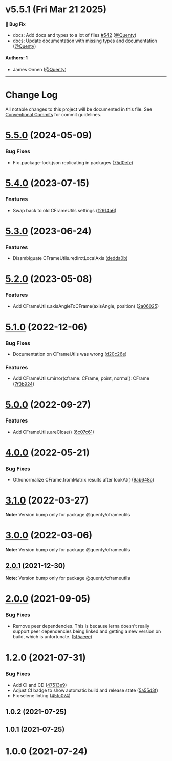 # v5.5.1 (Fri Mar 21 2025)

#### 🐛 Bug Fix

- docs: Add docs and types to a lot of files [#542](https://github.com/Quenty/NevermoreEngine/pull/542) ([@Quenty](https://github.com/Quenty))
- docs: Update documentation with missing types and documentation ([@Quenty](https://github.com/Quenty))

#### Authors: 1

- James Onnen ([@Quenty](https://github.com/Quenty))

---

# Change Log

All notable changes to this project will be documented in this file.
See [Conventional Commits](https://conventionalcommits.org) for commit guidelines.

# [5.5.0](https://github.com/Quenty/NevermoreEngine/compare/@quenty/cframeutils@5.4.0...@quenty/cframeutils@5.5.0) (2024-05-09)


### Bug Fixes

* Fix .package-lock.json replicating in packages ([75d0efe](https://github.com/Quenty/NevermoreEngine/commit/75d0efeef239f221d93352af71a5b3e930ec23c5))





# [5.4.0](https://github.com/Quenty/NevermoreEngine/compare/@quenty/cframeutils@5.3.0...@quenty/cframeutils@5.4.0) (2023-07-15)


### Features

* Swap back to old CFrameUtils settings ([f2914a6](https://github.com/Quenty/NevermoreEngine/commit/f2914a6102e4547a122655445360d78795ce4ce3))





# [5.3.0](https://github.com/Quenty/NevermoreEngine/compare/@quenty/cframeutils@5.2.0...@quenty/cframeutils@5.3.0) (2023-06-24)


### Features

* Disambiguate CFrameUtils.redirctLocalAxis ([dedda0b](https://github.com/Quenty/NevermoreEngine/commit/dedda0bd08acc493e5fa8ccbd0f8c89377e3a6c5))





# [5.2.0](https://github.com/Quenty/NevermoreEngine/compare/@quenty/cframeutils@5.1.0...@quenty/cframeutils@5.2.0) (2023-05-08)


### Features

* Add CFrameUtils.axisAngleToCFrame(axisAngle, position) ([2a06025](https://github.com/Quenty/NevermoreEngine/commit/2a06025423ee3aa22fefdf5575dd255614f21e36))





# [5.1.0](https://github.com/Quenty/NevermoreEngine/compare/@quenty/cframeutils@5.0.0...@quenty/cframeutils@5.1.0) (2022-12-06)


### Bug Fixes

* Documentation on CFrameUtils was wrong ([d20c26e](https://github.com/Quenty/NevermoreEngine/commit/d20c26e538c567267d3b42584635362efea62232))


### Features

* Add CFrameUtils.mirror(cframe: CFrame, point, normal): CFrame ([7f3b924](https://github.com/Quenty/NevermoreEngine/commit/7f3b9242293145256f8c3b957ccf9cbc9669ac7c))





# [5.0.0](https://github.com/Quenty/NevermoreEngine/compare/@quenty/cframeutils@4.0.0...@quenty/cframeutils@5.0.0) (2022-09-27)


### Features

* Add CFrameUtils.areClose() ([6c07c61](https://github.com/Quenty/NevermoreEngine/commit/6c07c61012bae6fd147cc38f1dbf6ec5772a6cc5))





# [4.0.0](https://github.com/Quenty/NevermoreEngine/compare/@quenty/cframeutils@3.1.0...@quenty/cframeutils@4.0.0) (2022-05-21)


### Bug Fixes

* Othonormalize CFrame.fromMatrix results after lookAt() ([9ab648c](https://github.com/Quenty/NevermoreEngine/commit/9ab648c231639d4e3821dff109583a1cd4f809df))





# [3.1.0](https://github.com/Quenty/NevermoreEngine/compare/@quenty/cframeutils@3.0.0...@quenty/cframeutils@3.1.0) (2022-03-27)

**Note:** Version bump only for package @quenty/cframeutils





# [3.0.0](https://github.com/Quenty/NevermoreEngine/compare/@quenty/cframeutils@2.0.1...@quenty/cframeutils@3.0.0) (2022-03-06)

**Note:** Version bump only for package @quenty/cframeutils





## [2.0.1](https://github.com/Quenty/NevermoreEngine/compare/@quenty/cframeutils@2.0.0...@quenty/cframeutils@2.0.1) (2021-12-30)

**Note:** Version bump only for package @quenty/cframeutils





# [2.0.0](https://github.com/Quenty/NevermoreEngine/compare/@quenty/cframeutils@1.2.0...@quenty/cframeutils@2.0.0) (2021-09-05)


### Bug Fixes

* Remove peer dependencies. This is because lerna doesn't really support peer dependencies being linked and getting a new version on build, which is unfortunate. ([5f5aeee](https://github.com/Quenty/NevermoreEngine/commit/5f5aeeea8de9975435309e53679f0ef7064f9dd0))





# 1.2.0 (2021-07-31)


### Bug Fixes

* Add CI and CD ([47513e9](https://github.com/Quenty/NevermoreEngine/commit/47513e9b568162707534af132396dd8756947dd3))
* Adjust CI badge to show automatic build and release state ([5a55d3f](https://github.com/Quenty/NevermoreEngine/commit/5a55d3f19bf8d66a760d67da9b56ed47fab74656))
* Fix selene linting ([45fc074](https://github.com/Quenty/NevermoreEngine/commit/45fc07489ee59127ac6582689f19a0e87c1e5b5a))



## 1.0.2 (2021-07-25)



## 1.0.1 (2021-07-25)



# 1.0.0 (2021-07-24)
